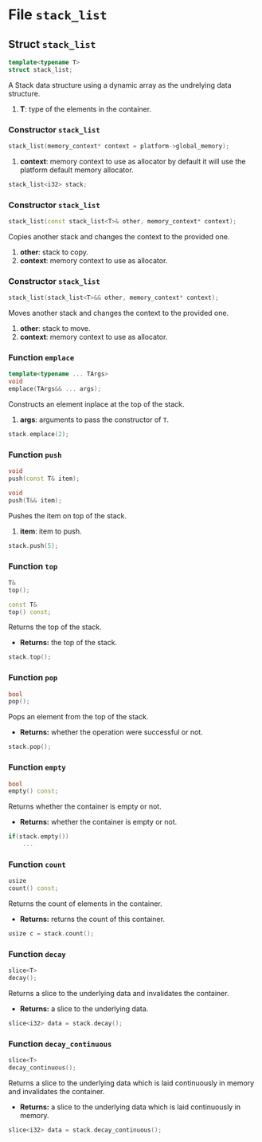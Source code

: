 # File `stack_list`

## Struct `stack_list`
```C++
template<typename T>
struct stack_list;
```
A Stack data structure using a dynamic array as the undrelying data structure.

1. **T**: type of the elements in the container.


### Constructor `stack_list`
```C++
stack_list(memory_context* context = platform->global_memory);
```

1. **context**: memory context to use as allocator by default it will use the platform default memory allocator.

```C++
stack_list<i32> stack;
```


### Constructor `stack_list`
```C++
stack_list(const stack_list<T>& other, memory_context* context);
```
Copies another stack and changes the context to the provided one.

1. **other**: stack to copy.
2. **context**: memory context to use as allocator.


### Constructor `stack_list`
```C++
stack_list(stack_list<T>&& other, memory_context* context);
```
Moves another stack and changes the context to the provided one.

1. **other**: stack to move.
2. **context**: memory context to use as allocator.


### Function `emplace`
```C++
template<typename ... TArgs>
void
emplace(TArgs&& ... args);
```
Constructs an element inplace at the top of the stack.

1. **args**: arguments to pass the constructor of `T`.

```C++
stack.emplace(2);
```


### Function `push`
```C++
void
push(const T& item);

void
push(T&& item);
```
Pushes the item on top of the stack.

1. **item**: item to push.

```C++
stack.push(5);
```


### Function `top`
```C++
T&
top();

const T&
top() const;
```
Returns the top of the stack.

- **Returns:** the top of the stack.

```C++
stack.top();
```


### Function `pop`
```C++
bool
pop();
```
Pops an element from the top of the stack.

- **Returns:** whether the operation were successful or not.

```C++
stack.pop();
```


### Function `empty`
```C++
bool
empty() const;
```
Returns whether the container is empty or not.

- **Returns:** whether the container is empty or not.

```C++
if(stack.empty())
	...
```


### Function `count`
```C++
usize
count() const;
```
Returns the count of elements in the container.

- **Returns:** returns the count of this container.

```C++
usize c = stack.count();
```


### Function `decay`
```C++
slice<T>
decay();
```
Returns a slice to the underlying data and invalidates the container.

- **Returns:** a slice to the underlying data.

```C++
slice<i32> data = stack.decay();
```


### Function `decay_continuous`
```C++
slice<T>
decay_continuous();
```
Returns a slice to the underlying data which is laid continuously in memory and invalidates the container.

- **Returns:** a slice to the underlying data which is laid continuously in memory.

```C++
slice<i32> data = stack.decay_continuous();
```